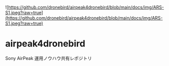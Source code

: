 ![https://github.com/dronebird/airpeak4dronebird/blob/main/docs/img/ARS-S1.jpeg?raw=true](https://github.com/dronebird/airpeak4dronebird/blob/main/docs/img/ARS-S1.jpeg?raw=true)

# airpeak4dronebird
Sony AirPeak 運用ノウハウ共有レポジトリ
